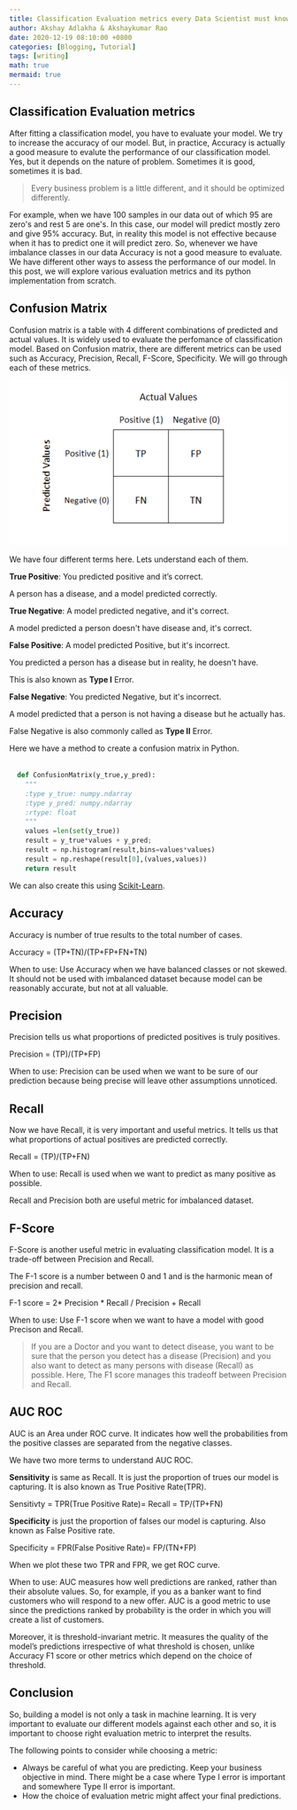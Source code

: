 ```yaml
---
title: Classification Evaluation metrics every Data Scientist must know And when exactly to use them?
author: Akshay Adlakha & Akshaykumar Rao
date: 2020-12-19 08:10:00 +0800
categories: [Blogging, Tutorial]
tags: [writing]
math: true
mermaid: true
---
```



## Classification Evaluation metrics

After fitting a classification model, you have to evaluate your model. We try to increase the accuracy of our model. But, in practice, Accuracy is actually a good measure to evalute the performance of our classification model. Yes, but it depends on the nature of problem. Sometimes it is good, sometimes it is bad.  

> Every business problem is a little different, and it should be optimized differently.

For example, when we have 100 samples in our data out of which 95 are zero's and rest 5 are one's. In this case, our model will predict mostly zero and give 95% accuracy. But, in reality this model is not effective because when it has to predict one it will predict zero. So, whenever we have imbalance classes in our data Accuracy is not a good measure to evaluate. We have different other ways to assess the performance of our model. In this post, we will explore various evaluation metrics and its python implementation from scratch. 

## Confusion Matrix

Confusion matrix is a table with 4 different combinations of predicted and actual values. It is widely used to evaluate the perfomance of classification model. Based on Confusion matrix, there are different metrics can be used such as Accuracy, Precision, Recall, F-Score, Specificity. We will go through each of these metrics.

![upload-image](/assets/img/sample/confusion.png)

We have four different terms here. Lets understand each of them.

<b>True Positive</b>: You predicted positive and it’s correct.

A person has a disease, and a model predicted correctly.

<b>True Negative</b>: A model predicted negative, and it's correct.

A model predicted a person doesn't have disease and, it's correct.

<b>False Positive</b>: A model predicted Positive, but it's incorrect.

You predicted a person has a disease but in reality, he doesn't have.

This is also known as <b> Type I</b> Error. 

<b>False Negative</b>: You predicted Negative, but it's incorrect.

A model predicted that a person is not having a disease but he actually has.

False Negative is also commonly called as <b> Type II</b> Error. 

Here we have a method to create a confusion matrix in Python.

``` python
  
  def ConfusionMatrix(y_true,y_pred):
    """
    :type y_true: numpy.ndarray
    :type y_pred: numpy.ndarray
    :rtype: float
    """
    values =len(set(y_true))
    result = y_true*values + y_pred;
    result = np.histogram(result,bins=values*values)
    result = np.reshape(result[0],(values,values))
    return result

```

We can also create this using [Scikit-Learn](https://scikit-learn.org/stable/modules/generated/sklearn.metrics.confusion_matrix.html).

## Accuracy

Accuracy is number of true results to the total number of cases.

Accuracy = (TP+TN)/(TP+FP+FN+TN)

When to use: Use Accuracy when we have balanced classes or not skewed. It should not be used with imbalanced dataset because model can be reasonably accurate, but not at all valuable.

## Precision

Precision tells us what proportions of predicted positives is truly positives.

Precision = (TP)/(TP+FP)

When to use: Precision can be used when we want to be sure of our prediction because being precise will leave other assumptions unnoticed.

## Recall

Now we have Recall, it is very important and useful metrics. It tells us that what proportions of actual positives are predicted correctly.

Recall = (TP)/(TP+FN)

When to use: Recall is used when we want to predict as many positive as possible. 

Recall and Precision both are useful metric for imbalanced dataset.

## F-Score

F-Score is another useful metric in evaluating classification model. It is a trade-off between Precision and Recall.

The F-1 score is a number between 0 and 1 and is the harmonic mean of precision and recall.

F-1 score = 2* Precision * Recall / Precision + Recall

When to use: Use F-1 score when we want to have a model with good Precison and Recall.

> If you are a Doctor and you want to detect disease, you want to be sure that the person you detect has a disease (Precision) and you also want to detect as many persons with disease (Recall) as possible. Here, The F1 score manages this tradeoff between Precision and Recall.

## AUC ROC

AUC is an Area under ROC curve. It indicates how well the probabilities from the positive classes are separated from the negative classes.

We have two more terms to understand AUC ROC.

<b>Sensitivity</b> is same as Recall. It is just the proportion of trues our model is capturing. It is also known as True Positive Rate(TPR).

Sensitivty = TPR(True Positive Rate)= Recall = TP/(TP+FN)

<b>Specificity</b> is just the proportion of falses our model is capturing. Also known as False Positive rate.

Specificity = FPR(False Positive Rate)= FP/(TN+FP)

When we plot these two TPR and FPR, we get ROC curve. 

When to use: AUC measures how well predictions are ranked, rather than their absolute values. So, for example, if you as a banker want to find customers who will respond to a new offer. AUC is a good metric to use since the predictions ranked by probability is the order in which you will create a list of customers. 

Moreover, it is threshold-invariant metric. It measures the quality of the model’s predictions irrespective of what threshold is chosen, unlike Accuracy F1 score or other metrics which depend on the choice of threshold.

## Conclusion

So, building a model is not only a task in machine learning. It is very important to evaluate our different models against each other and so, it is important to choose right evaluation metric to interpret the results. 

The following points to consider while choosing a metric:

- Always be careful of what you are predicting. Keep your business objective in mind. There might be a case where Type I error is important and somewhere Type II error is important.
- How the choice of evaluation metric might affect your final predictions.



